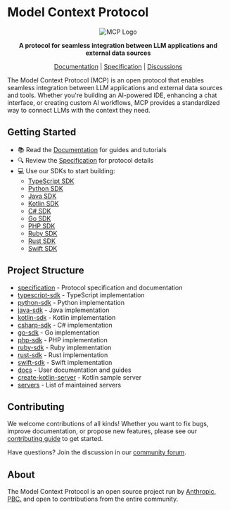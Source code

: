 # Model Context Protocol

<p align="center">
  <img src="assets/light.png" alt="MCP Logo" />
</p>

<p align="center">
  <strong>A protocol for seamless integration between LLM applications and external data sources</strong>
</p>

<p align="center">
  <a href="https://modelcontextprotocol.io">Documentation</a> |
  <a href="https://spec.modelcontextprotocol.io">Specification</a> |
  <a href="https://github.com/orgs/modelcontextprotocol/discussions">Discussions</a>
</p>

The Model Context Protocol (MCP) is an open protocol that enables seamless integration between LLM applications and external data sources and tools. Whether you're building an AI-powered IDE, enhancing a chat interface, or creating custom AI workflows, MCP provides a standardized way to connect LLMs with the context they need.

## Getting Started

- 📚 Read the [Documentation](https://modelcontextprotocol.io) for guides and tutorials
- 🔍 Review the [Specification](https://spec.modelcontextprotocol.io) for protocol details
- 💻 Use our SDKs to start building:
  - [TypeScript SDK](https://github.com/modelcontextprotocol/typescript-sdk)
  - [Python SDK](https://github.com/modelcontextprotocol/python-sdk)
  - [Java SDK](https://github.com/modelcontextprotocol/java-sdk)
  - [Kotlin SDK](https://github.com/modelcontextprotocol/kotlin-sdk)
  - [C# SDK](https://github.com/modelcontextprotocol/csharp-sdk)
  - [Go SDK](https://github.com/modelcontextprotocol/go-sdk)
  - [PHP SDK](https://github.com/modelcontextprotocol/php-sdk)
  - [Ruby SDK](https://github.com/modelcontextprotocol/ruby-sdk)
  - [Rust SDK](https://github.com/modelcontextprotocol/rust-sdk)
  - [Swift SDK](https://github.com/modelcontextprotocol/swift-sdk)

## Project Structure

- [specification](https://github.com/modelcontextprotocol/specification) - Protocol specification and documentation
- [typescript-sdk](https://github.com/modelcontextprotocol/typescript-sdk) - TypeScript implementation
- [python-sdk](https://github.com/modelcontextprotocol/python-sdk) - Python implementation
- [java-sdk](https://github.com/modelcontextprotocol/java-sdk) - Java implementation
- [kotlin-sdk](https://github.com/modelcontextprotocol/kotlin-sdk) - Kotlin implementation
- [csharp-sdk](https://github.com/modelcontextprotocol/csharp-sdk) - C# implementation
- [go-sdk](https://github.com/modelcontextprotocol/go-sdk) - Go implementation
- [php-sdk](https://github.com/modelcontextprotocol/php-sdk) - PHP implementation
- [ruby-sdk](https://github.com/modelcontextprotocol/ruby-sdk) - Ruby implementation
- [rust-sdk](https://github.com/modelcontextprotocol/rust-sdk) - Rust implementation
- [swift-sdk](https://github.com/modelcontextprotocol/swift-sdk) - Swift implementation
- [docs](https://github.com/modelcontextprotocol/docs) - User documentation and guides
- [create-kotlin-server](https://github.com/modelcontextprotocol/kotlin-sdk/tree/main/samples/kotlin-mcp-server) - Kotlin sample server
- [servers](https://github.com/modelcontextprotocol/servers) - List of maintained servers

## Contributing

We welcome contributions of all kinds! Whether you want to fix bugs, improve documentation, or propose new features, please see our [contributing guide](CONTRIBUTING.md) to get started.

Have questions? Join the discussion in our [community forum](https://github.com/orgs/modelcontextprotocol/discussions).

## About

The Model Context Protocol is an open source project run by [Anthropic, PBC.](https://anthropic.com) and open to contributions from the entire community.
